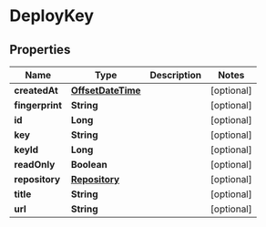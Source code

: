 
# DeployKey

## Properties
Name | Type | Description | Notes
------------ | ------------- | ------------- | -------------
**createdAt** | [**OffsetDateTime**](OffsetDateTime.md) |  |  [optional]
**fingerprint** | **String** |  |  [optional]
**id** | **Long** |  |  [optional]
**key** | **String** |  |  [optional]
**keyId** | **Long** |  |  [optional]
**readOnly** | **Boolean** |  |  [optional]
**repository** | [**Repository**](Repository.md) |  |  [optional]
**title** | **String** |  |  [optional]
**url** | **String** |  |  [optional]



